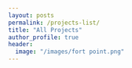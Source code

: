 ```yaml
---
layout: posts
permalink: /projects-list/
title: "All Projects"
author_profile: true
header:
  image: "/images/fort point.png"
---
```

